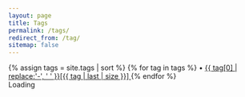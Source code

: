 ```yaml
---
layout: page
title: Tags
permalink: /tags/
redirect_from: /tag/
sitemap: false
---
```


<div>
    {% assign tags = site.tags | sort %}
    {% for tag in tags %}
     <span class="site-tag">
        • <a href="/tag/{{ tag | first | slugify }}">
                {{ tag[0] | replace:'-', ' ' }}[{{ tag | last | size }}]
        </a>
    </span>
    {% endfor %}
</div>

<div id="home-search" class="home">
  <div id='cse' style='width: 100%;'>Loading</div>
  <script src='//www.google.com/jsapi' type='text/javascript'></script>
  <script type='text/javascript'>
  google.load('search', '1', {language: 'en', style: google.loader.themes.V2_DEFAULT});
  google.setOnLoadCallback(function() {
    var customSearchOptions = {};
    var orderByOptions = {};
    orderByOptions['keys'] = [{label: 'Relevance', key: ''} , {label: 'Date', key: 'date'}];
    customSearchOptions['enableOrderBy'] = true;
    customSearchOptions['orderByOptions'] = orderByOptions;
    var customSearchControl =   new google.search.CustomSearchControl('001081081534151912654:nvld-2aryds', customSearchOptions);
    customSearchControl.setResultSetSize(google.search.Search.FILTERED_CSE_RESULTSET);
    var options = new google.search.DrawOptions();
    options.setAutoComplete(true);
    customSearchControl.draw('cse', options);
  }, true);
  </script>
  <style type='text/css'>
    .gsc-control-cse {
      font-family: Arial, sans-serif;
      border-color: #FFFFFF;
      background-color: #FFFFFF;
    }
    .gsc-control-cse .gsc-table-result {
      font-family: Arial, sans-serif;
    }
    input.gsc-input, .gsc-input-box, .gsc-input-box-hover, .gsc-input-box-focus {
      border-color: #D9D9D9;
    }
    input.gsc-search-button, input.gsc-search-button:hover, input.gsc-search-button:focus {
      border-color: #666666;
      background-color: #CECECE;
      background-image: none;
      filter: none;

    }
    .gsc-tabHeader.gsc-tabhInactive {
      border-color: #FF9900;
      background-color: #FFFFFF;
    }
    .gsc-tabHeader.gsc-tabhActive {
      border-color: #E9E9E9;
      background-color: #E9E9E9;
      border-bottom-color: #FF9900
    }
    .gsc-tabsArea {
      border-color: #FF9900;
    }
    .gsc-webResult.gsc-result, .gsc-results .gsc-imageResult {
      border-color: #FFFFFF;
      background-color: #FFFFFF;
    }
    .gsc-webResult.gsc-result:hover, .gsc-imageResult:hover {
      border-color: #FFFFFF;
      background-color: #FFFFFF;
    }
    .gs-webResult.gs-result a.gs-title:link, .gs-webResult.gs-result a.gs-title:link b, .gs-imageResult a.gs-title:link, .gs-imageResult a.gs-title:link b  {
      color: #0000CC;
    }
    .gs-webResult.gs-result a.gs-title:visited, .gs-webResult.gs-result a.gs-title:visited b, .gs-imageResult a.gs-title:visited, .gs-imageResult a.gs-title:visited b {
      color: #0000CC;
    }
    .gs-webResult.gs-result a.gs-title:hover, .gs-webResult.gs-result a.gs-title:hover b, .gs-imageResult a.gs-title:hover, .gs-imageResult a.gs-title:hover b {
      color: #0000CC;
    }
    .gs-webResult.gs-result a.gs-title:active, .gs-webResult.gs-result a.gs-title:active b, .gs-imageResult a.gs-title:active, .gs-imageResult a.gs-title:active b {
      color: #0000CC;
    }
    .gsc-cursor-page {
      color: #0000CC;
    }
    a.gsc-trailing-more-results:link {
      color: #0000CC;
    }
    .gs-webResult .gs-snippet, .gs-imageResult .gs-snippet, .gs-fileFormatType {
      color: #000000;
    }
    .gs-webResult div.gs-visibleUrl, .gs-imageResult div.gs-visibleUrl {
      color: #008000;
    }
    .gs-webResult div.gs-visibleUrl-short {
      color: #008000;
    }
    .gs-webResult div.gs-visibleUrl-short  {
      display: none;
    }
    .gs-webResult div.gs-visibleUrl-long {
      display: block;
    }
    .gs-promotion div.gs-visibleUrl-short {
      display: none;
    }
    .gs-promotion div.gs-visibleUrl-long  {
      display: block;
    }
    .gsc-cursor-box {
      border-color: #FFFFFF;
    }
    .gsc-results .gsc-cursor-box .gsc-cursor-page {
      border-color: #E9E9E9;
      background-color: #FFFFFF;
      color: #0000CC;
    }
    .gsc-results .gsc-cursor-box .gsc-cursor-current-page {
      border-color: #FF9900;
      background-color: #FFFFFF;
      color: #0000CC;
    }
    .gsc-webResult.gsc-result.gsc-promotion {
      border-color: #336699;
      background-color: #FFFFFF;
    }
    .gsc-completion-title {
      color: #0000CC;
    }
    .gsc-completion-snippet {
      color: #000000;
    }
    .gs-promotion a.gs-title:link,.gs-promotion a.gs-title:link *,.gs-promotion .gs-snippet a:link  {
      color: #0000CC;
    }
    .gs-promotion a.gs-title:visited,.gs-promotion a.gs-title:visited *,.gs-promotion .gs-snippet a:visited {
      color: #0000CC;
    }
    .gs-promotion a.gs-title:hover,.gs-promotion a.gs-title:hover *,.gs-promotion .gs-snippet a:hover  {
      color: #0000CC;
    }
    .gs-promotion a.gs-title:active,.gs-promotion a.gs-title:active *,.gs-promotion .gs-snippet a:active {
      color: #0000CC;
    }
    .gs-promotion .gs-snippet, .gs-promotion .gs-title .gs-promotion-title-right, .gs-promotion .gs-title .gs-promotion-title-right * {
      color: #000000;
    }
    .gs-promotion .gs-visibleUrl,.gs-promotion .gs-visibleUrl-short  {
      color: #008000;
    }
  </style>
</div>

<!-- <div id="index">
    {% for tag in tags %}
    <a name="{{ tag[0] }}"></a><h3>{{ tag[0] | replace:'-', ' ' }} ({{ tag | last | size }}) </h3>
    {% assign sorted_posts = site.posts | sort: 'title' %}
    {% for post in sorted_posts %}
    {%if post.tags contains tag[0]%}
      <h5><a href="{{ site.url }}{{site.baseurl}}{{ post.url }}" title="{{ post.title }}">{{ post.title }} </a></h5>
    {%endif%}
    {% endfor %}
    {% endfor %}
</div> -->
